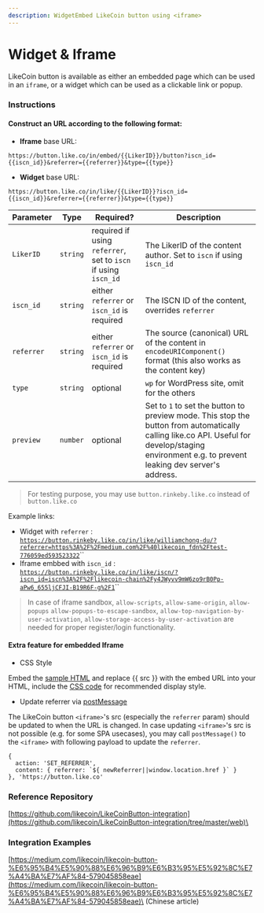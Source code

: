 ```yaml
---
description: WidgetEmbed LikeCoin button using <iframe>
---
```


# Widget & Iframe

LikeCoin button is available as either an embedded page which can be used in an `iframe`, or a widget which can be used as a clickable link or popup.

### **Instructions**

#### **Construct an URL according to the following format:**

* **Iframe** base URL:

`https://button.like.co/in/embed/{{LikerID}}/button?iscn_id={{iscn_id}}&referrer={{referrer}}&type={{type}}`

* **Widget** base URL:

`https://button.like.co/in/like/{{LikerID}}?iscn_id={{iscn_id}}&referrer={{referrer}}&type={{type}}`

| Parameter  | Type     | Required?                                                      | Description                                                                                                                                                                                     |
| ---------- | -------- | -------------------------------------------------------------- | ----------------------------------------------------------------------------------------------------------------------------------------------------------------------------------------------- |
| `LikerID`  | `string` | required if using `referrer`, set to `iscn` if using `iscn_id` | The LikerID of the content author. Set to `iscn` if using `iscn_id`                                                                                                                             |
| `iscn_id`  | `string` | either `referrer` or `iscn_id` is required                     | The ISCN ID of the content, overrides `referrer`                                                                                                                                                |
| `referrer` | `string` | either `referrer` or `iscn_id` is required                     | The source (canonical) URL of the content in `encodeURIComponent()` format (this also works as the content key)                                                                                 |
| `type`     | `string` | optional                                                       | `wp` for WordPress site, omit for the others                                                                                                                                                    |
| `preview`  | `number` | optional                                                       | Set to `1` to set the button to preview mode. This stop the button from automatically calling like.co API. Useful for develop/staging environment e.g. to prevent leaking dev server's address. |

> For testing purpose, you may use `button.rinkeby.like.co` instead of `button.like.co`

Example links:

* Widget with `referrer` : [`https://button.rinkeby.like.co/in/like/williamchong-du/?referrer=https%3A%2F%2Fmedium.com%2F%40likecoin_fdn%2Ftest-776059ed593523322`](https://button.rinkeby.like.co/in/like/williamchong-du/?referrer=https%3A%2F%2Fmedium.com%2F%40likecoin\_fdn%2Ftest-776059ed593523322)``
* Iframe embbed with `iscn_id` : [`https://button.rinkeby.like.co/in/like/iscn/?iscn_id=iscn%3A%2F%2Flikecoin-chain%2Fy4JWyvv9mW6zo9rB0Pp-aPw6_655ljCFJI-B19R6F-g%2F1`](https://button.rinkeby.like.co/in/like/iscn/?iscn\_id=iscn%3A%2F%2Flikecoin-chain%2Fy4JWyvv9mW6zo9rB0Pp-aPw6\_655ljCFJI-B19R6F-g%2F1)``

> In case of iframe sandbox, `allow-scripts`, `allow-same-origin`, `allow-popups` `allow-popups-to-escape-sandbox`, `allow-top-navigation-by-user-activation`, `allow-storage-access-by-user-activation` are needed for proper register/login functionality.

#### **Extra feature for embedded Iframe**

* CSS Style

Embed the [sample HTML](https://github.com/likecoin/LikeCoinButton-integration/blob/master/web/index.html) and replace \{{ src \}} with the embed URL into your HTML, include the [CSS code](https://github.com/likecoin/LikeCoinButton-integration/blob/master/web/style.css) for recommended display style.

* &#x20;Update referrer via [postMessage](https://github.com/likecoin/LikeCoinButton-integration/blob/master/web/postMessage.html)

The LikeCoin button `<iframe>`'s src (especially the `referrer` param) should be updated to when the URL is changed. In case updating `<iframe>`'s src is not possible (e.g. for some SPA usecases), you may call `postMessage()` to the `<iframe>` with following payload to update the `referrer`.

```
{
  action: 'SET_REFERRER',
  content: { referrer: `${ newReferrer||window.location.href }` }
}, 'https://button.like.co'
```

### Reference Repository

[https://github.com/likecoin/LikeCoinButton-integration](https://github.com/likecoin/LikeCoinButton-integration/tree/master/web)\


### Integration Examples

[https://medium.com/likecoin/likecoin-button-%E6%95%B4%E5%90%88%E6%96%B9%E6%B3%95%E5%92%8C%E7%A4%BA%E7%AF%84-579045858eae](https://medium.com/likecoin/likecoin-button-%E6%95%B4%E5%90%88%E6%96%B9%E6%B3%95%E5%92%8C%E7%A4%BA%E7%AF%84-579045858eae)\
(Chinese article)
